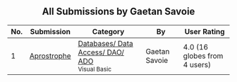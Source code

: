 ﻿<div align="center">

## All Submissions by Gaetan Savoie

</div>

No.  | Submission | Category | By   | User Rating
---- | ---------- | -------- | ---- | -----------
1 | [Aprostrophe<br />](https://github.com/Planet-Source-Code/gaetan-savoie-aprostrophe__1-1153) | [Databases/ Data Access/ DAO/ ADO<br /><sup>Visual Basic</sup>](../ByCategory/databases-data-access-dao-ado__1-6.md) | Gaetan Savoie | 4.0 (16 globes from 4 users)
